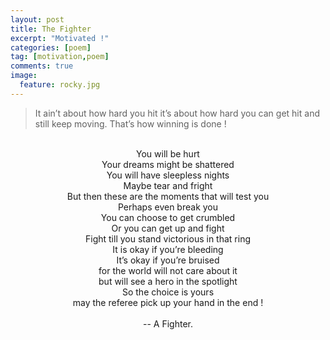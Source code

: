```yaml
---
layout: post
title: The Fighter
excerpt: "Motivated !"
categories: [poem]
tag: [motivation,poem]
comments: true
image:
  feature: rocky.jpg
---
```



> It ain’t about how hard you hit it’s about how hard you can get hit and still keep moving. That’s how winning is done !

<br/>


<center>You will be hurt  </center>
<center>Your dreams might be shattered  </center>
<center>You will have sleepless nights  </center>
<center>Maybe tear and fright  </center>
<center>But then these are the moments that will test you  </center>
<center>Perhaps even break you  </center>
<center>You can choose to get crumbled  </center>
<center>Or you can get up and fight  </center>
<center>Fight till you stand victorious in that ring  </center>
<center>It is okay if you’re bleeding  </center>
<center>It’s okay if you’re bruised  </center>
<center>for the world will not care about it  </center>
<center>but will see a hero in the spotlight  </center>
<center>So the choice is yours  </center>
<center>may the referee pick up your hand in the end !  </center>

<br/>

<center>-- A Fighter. <i class="fa fa-hand-rock-o" aria-hidden="true"></i></center>
